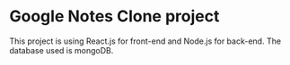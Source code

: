 # Google Notes Clone project 
This project is using React.js for front-end and Node.js for back-end. The database used is mongoDB.